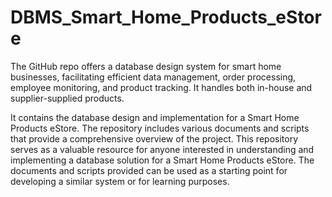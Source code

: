 # DBMS_Smart_Home_Products_eStore
The GitHub repo offers a database design system for smart home businesses, facilitating efficient data management, order processing, employee monitoring, and product tracking. It handles both in-house and supplier-supplied products.

It contains the database design and implementation for a Smart Home Products eStore. The repository includes various documents and scripts that provide a comprehensive overview of the project.
This repository serves as a valuable resource for anyone interested in understanding and implementing a database solution for a Smart Home Products eStore. The documents and scripts provided can be used as a starting point for developing a similar system or for learning purposes.

